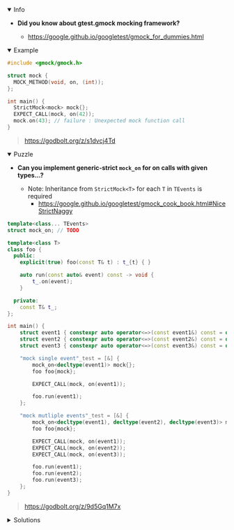 <details open><summary>Info</summary><p>

* **Did you know about gtest.gmock mocking framework?**

  * https://google.github.io/googletest/gmock_for_dummies.html

</p></details><details open><summary>Example</summary><p>

```cpp
#include <gmock/gmock.h>

struct mock {
  MOCK_METHOD(void, on, (int));
};

int main() {
  StrictMock<mock> mock{};
  EXPECT_CALL(mock, on(42));
  mock.on(43); // failure : Unexpected mock function call
}
```

> https://godbolt.org/z/s1dvcj4Td

</p></details><details open><summary>Puzzle</summary><p>

* **Can you implement generic-strict `mock_on` for on calls with given types...?**

  * Note: Inheritance from `StrictMock<T>` for each `T` in `TEvents` is required
    - https://google.github.io/googletest/gmock_cook_book.html#NiceStrictNaggy

```cpp
template<class... TEvents>
struct mock_on; // TODO

template<class T>
class foo {
  public:
    explicit(true) foo(const T& t) : t_{t} { }

    auto run(const auto& event) const -> void {
        t_.on(event);
    }

  private:
    const T& t_;
};

int main() {
    struct event1 { constexpr auto operator<=>(const event1&) const = default; } event1;
    struct event2 { constexpr auto operator<=>(const event2&) const = default; } event2;
    struct event3 { constexpr auto operator<=>(const event3&) const = default; } event3;

    "mock single event"_test = [&] {
        mock_on<decltype(event1)> mock{};
        foo foo{mock};

        EXPECT_CALL(mock, on(event1));

        foo.run(event1);
    };

    "mock mutliple events"_test = [&] {
        mock_on<decltype(event1), decltype(event2), decltype(event3)> mock{};
        foo foo{mock};

        EXPECT_CALL(mock, on(event1));
        EXPECT_CALL(mock, on(event2));
        EXPECT_CALL(mock, on(event3));

        foo.run(event1);
        foo.run(event2);
        foo.run(event3);
    };
}
```

> https://godbolt.org/z/9d5Gq1M7x

</p></details><details><summary>Solutions</summary><p>

```cpp
template<typename TEvent>
struct mock_on_impl
{
    MOCK_METHOD(void, on, (TEvent), (const));
};

template<typename...TEvents>
struct mock_on : mock_on_impl<TEvents>...
{
    using mock_on_impl<TEvents>::gmock_on...;
    using mock_on_impl<TEvents>::on...;
};
```

> https://godbolt.org/z/551zWc1xW

```cpp
template <class TEvent>
struct mock_on_impl {
    MOCK_METHOD(void, on, (TEvent), (const));
};

}  // namespace detail

template <class... TEvents>
struct mock_on : testing::StrictMock<detail::mock_on_impl<TEvents>>... {
    using detail::mock_on_impl<TEvents>::on...;
    using detail::mock_on_impl<TEvents>::gmock_on...;
};
```

> https://godbolt.org/z/16ex6b9hn

```cpp
namespace detail {
  template <class TEvent>
  struct mock {
    MOCK_METHOD(void, on, (const TEvent&), (const));
  };
}

template <class... TEvents>
struct mock_on : ::testing::StrictMock<detail::mock<TEvents>>... {
  using ::testing::StrictMock<detail::mock<TEvents>>::on...;
  using ::testing::StrictMock<detail::mock<TEvents>>::gmock_on...;
};
```

> https://godbolt.org/z/EerzEKM48

```cpp
template <class TEvent>
struct on_impl {
    MOCK_METHOD(void, on, (const TEvent&), (const));
};

template <class... TEvents>
struct mock_on : testing::StrictMock<on_impl<TEvents>>... {
    using testing::StrictMock<on_impl<TEvents>>::on...;
    using testing::StrictMock<on_impl<TEvents>>::gmock_on...;
};
```

> https://godbolt.org/z/1vqeY4nGf

```cpp
template<int N> struct None{};

template<class TEvent1, class TEvent2 = None<0> , class TEvent3 = None<1> >
struct mock_on {
    MOCK_METHOD(void, on, (TEvent1), (const));
    MOCK_METHOD(void, on, (TEvent2), (const));
    MOCK_METHOD(void, on, (TEvent3), (const));
};
```

> https://godbolt.org/z/n557c9oP3

```cpp
template<class TEvent>
struct mock{
    MOCK_METHOD(void, on, (const TEvent&), (const));
};

template<class... TEvents>
struct mock_on : ::testing::StrictMock<mock<TEvents>>...{
    using ::testing::StrictMock<mock<TEvents>>::on...;
    using ::testing::StrictMock<mock<TEvents>>::gmock_on...;
};
```

> https://godbolt.org/z/MnasrTYrh
